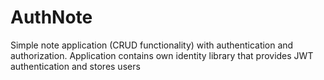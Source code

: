 # AuthNote

Simple note application (CRUD functionality) with authentication and authorization. Application contains own identity library that provides JWT authentication and stores users
